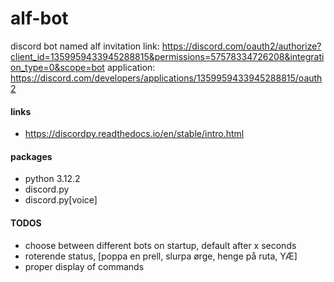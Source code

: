 # alf-bot
discord bot named alf
invitation link: https://discord.com/oauth2/authorize?client_id=1359959433945288815&permissions=57578334726208&integration_type=0&scope=bot
application: https://discord.com/developers/applications/1359959433945288815/oauth2

#### links

- https://discordpy.readthedocs.io/en/stable/intro.html

#### packages
- python 3.12.2
- discord.py
- discord.py[voice]

#### TODOS
- choose between different bots on startup, default after x seconds
- roterende status, [poppa en prell, slurpa ørge, henge på ruta, YÆ]
- proper display of commands
